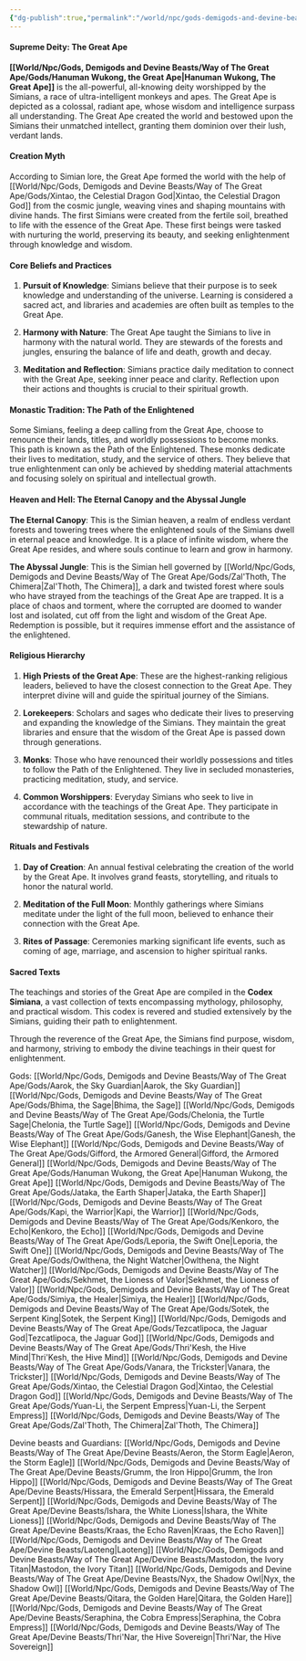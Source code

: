 ```yaml
---
{"dg-publish":true,"permalink":"/world/npc/gods-demigods-and-devine-beasts/way-of-the-great-ape/the-way-of-the-great-ape/"}
---
```



#### Supreme Deity: The Great Ape

**[[World/Npc/Gods, Demigods and Devine Beasts/Way of The Great Ape/Gods/Hanuman Wukong, the Great Ape\|Hanuman Wukong, The Great Ape]]** is the all-powerful, all-knowing deity worshipped by the Simians, a race of ultra-intelligent monkeys and apes. The Great Ape is depicted as a colossal, radiant ape, whose wisdom and intelligence surpass all understanding. The Great Ape created the world and bestowed upon the Simians their unmatched intellect, granting them dominion over their lush, verdant lands.

#### Creation Myth

According to Simian lore, the Great Ape formed the world with the help of [[World/Npc/Gods, Demigods and Devine Beasts/Way of The Great Ape/Gods/Xintao, the Celestial Dragon God\|Xintao, the Celestial Dragon God]] from the cosmic jungle, weaving vines and shaping mountains with divine hands. The first Simians were created from the fertile soil, breathed to life with the essence of the Great Ape. These first beings were tasked with nurturing the world, preserving its beauty, and seeking enlightenment through knowledge and wisdom.

#### Core Beliefs and Practices

1. **Pursuit of Knowledge**: Simians believe that their purpose is to seek knowledge and understanding of the universe. Learning is considered a sacred act, and libraries and academies are often built as temples to the Great Ape.
    
2. **Harmony with Nature**: The Great Ape taught the Simians to live in harmony with the natural world. They are stewards of the forests and jungles, ensuring the balance of life and death, growth and decay.
    
3. **Meditation and Reflection**: Simians practice daily meditation to connect with the Great Ape, seeking inner peace and clarity. Reflection upon their actions and thoughts is crucial to their spiritual growth.
    

#### Monastic Tradition: The Path of the Enlightened

Some Simians, feeling a deep calling from the Great Ape, choose to renounce their lands, titles, and worldly possessions to become monks. This path is known as the Path of the Enlightened. These monks dedicate their lives to meditation, study, and the service of others. They believe that true enlightenment can only be achieved by shedding material attachments and focusing solely on spiritual and intellectual growth.

#### Heaven and Hell: The Eternal Canopy and the Abyssal Jungle

**The Eternal Canopy**: This is the Simian heaven, a realm of endless verdant forests and towering trees where the enlightened souls of the Simians dwell in eternal peace and knowledge. It is a place of infinite wisdom, where the Great Ape resides, and where souls continue to learn and grow in harmony.

**The Abyssal Jungle**: This is the Simian hell governed by [[World/Npc/Gods, Demigods and Devine Beasts/Way of The Great Ape/Gods/Zal'Thoth, The Chimera\|Zal'Thoth, The Chimera]], a dark and twisted forest where souls who have strayed from the teachings of the Great Ape are trapped. It is a place of chaos and torment, where the corrupted are doomed to wander lost and isolated, cut off from the light and wisdom of the Great Ape. Redemption is possible, but it requires immense effort and the assistance of the enlightened.

#### Religious Hierarchy

1. **High Priests of the Great Ape**: These are the highest-ranking religious leaders, believed to have the closest connection to the Great Ape. They interpret divine will and guide the spiritual journey of the Simians.
    
2. **Lorekeepers**: Scholars and sages who dedicate their lives to preserving and expanding the knowledge of the Simians. They maintain the great libraries and ensure that the wisdom of the Great Ape is passed down through generations.
    
3. **Monks**: Those who have renounced their worldly possessions and titles to follow the Path of the Enlightened. They live in secluded monasteries, practicing meditation, study, and service.
    
4. **Common Worshippers**: Everyday Simians who seek to live in accordance with the teachings of the Great Ape. They participate in communal rituals, meditation sessions, and contribute to the stewardship of nature.
    

#### Rituals and Festivals

1. **Day of Creation**: An annual festival celebrating the creation of the world by the Great Ape. It involves grand feasts, storytelling, and rituals to honor the natural world.
    
2. **Meditation of the Full Moon**: Monthly gatherings where Simians meditate under the light of the full moon, believed to enhance their connection with the Great Ape.
    
3. **Rites of Passage**: Ceremonies marking significant life events, such as coming of age, marriage, and ascension to higher spiritual ranks.
    

#### Sacred Texts

The teachings and stories of the Great Ape are compiled in the **Codex Simiana**, a vast collection of texts encompassing mythology, philosophy, and practical wisdom. This codex is revered and studied extensively by the Simians, guiding their path to enlightenment.

Through the reverence of the Great Ape, the Simians find purpose, wisdom, and harmony, striving to embody the divine teachings in their quest for enlightenment.

Gods:
[[World/Npc/Gods, Demigods and Devine Beasts/Way of The Great Ape/Gods/Aarok, the Sky Guardian\|Aarok, the Sky Guardian]]
[[World/Npc/Gods, Demigods and Devine Beasts/Way of The Great Ape/Gods/Bhima, the Sage\|Bhima, the Sage]]
[[World/Npc/Gods, Demigods and Devine Beasts/Way of The Great Ape/Gods/Chelonia, the Turtle Sage\|Chelonia, the Turtle Sage]]
[[World/Npc/Gods, Demigods and Devine Beasts/Way of The Great Ape/Gods/Ganesh, the Wise Elephant\|Ganesh, the Wise Elephant]]
[[World/Npc/Gods, Demigods and Devine Beasts/Way of The Great Ape/Gods/Gifford, the Armored General\|Gifford, the Armored General]]
[[World/Npc/Gods, Demigods and Devine Beasts/Way of The Great Ape/Gods/Hanuman Wukong, the Great Ape\|Hanuman Wukong, the Great Ape]]
[[World/Npc/Gods, Demigods and Devine Beasts/Way of The Great Ape/Gods/Jataka, the Earth Shaper\|Jataka, the Earth Shaper]]
[[World/Npc/Gods, Demigods and Devine Beasts/Way of The Great Ape/Gods/Kapi, the Warrior\|Kapi, the Warrior]]
[[World/Npc/Gods, Demigods and Devine Beasts/Way of The Great Ape/Gods/Kenkoro, the Echo\|Kenkoro, the Echo]]
[[World/Npc/Gods, Demigods and Devine Beasts/Way of The Great Ape/Gods/Leporia, the Swift One\|Leporia, the Swift One]]
[[World/Npc/Gods, Demigods and Devine Beasts/Way of The Great Ape/Gods/Owlthena, the Night Watcher\|Owlthena, the Night Watcher]]
[[World/Npc/Gods, Demigods and Devine Beasts/Way of The Great Ape/Gods/Sekhmet, the Lioness of Valor\|Sekhmet, the Lioness of Valor]]
[[World/Npc/Gods, Demigods and Devine Beasts/Way of The Great Ape/Gods/Simiya, the Healer\|Simiya, the Healer]]
[[World/Npc/Gods, Demigods and Devine Beasts/Way of The Great Ape/Gods/Sotek, the Serpent King\|Sotek, the Serpent King]]
[[World/Npc/Gods, Demigods and Devine Beasts/Way of The Great Ape/Gods/Tezcatlipoca, the Jaguar God\|Tezcatlipoca, the Jaguar God]]
[[World/Npc/Gods, Demigods and Devine Beasts/Way of The Great Ape/Gods/Thri'Kesh, the Hive Mind\|Thri'Kesh, the Hive Mind]]
[[World/Npc/Gods, Demigods and Devine Beasts/Way of The Great Ape/Gods/Vanara, the Trickster\|Vanara, the Trickster]]
[[World/Npc/Gods, Demigods and Devine Beasts/Way of The Great Ape/Gods/Xintao, the Celestial Dragon God\|Xintao, the Celestial Dragon God]]
[[World/Npc/Gods, Demigods and Devine Beasts/Way of The Great Ape/Gods/Yuan-Li, the Serpent Empress\|Yuan-Li, the Serpent Empress]]
[[World/Npc/Gods, Demigods and Devine Beasts/Way of The Great Ape/Gods/Zal'Thoth, The Chimera\|Zal'Thoth, The Chimera]]

Devine beasts and Guardians:
[[World/Npc/Gods, Demigods and Devine Beasts/Way of The Great Ape/Devine Beasts/Aeron, the Storm Eagle\|Aeron, the Storm Eagle]]
[[World/Npc/Gods, Demigods and Devine Beasts/Way of The Great Ape/Devine Beasts/Grumm, the Iron Hippo\|Grumm, the Iron Hippo]]
[[World/Npc/Gods, Demigods and Devine Beasts/Way of The Great Ape/Devine Beasts/Hissara, the Emerald Serpent\|Hissara, the Emerald Serpent]]
[[World/Npc/Gods, Demigods and Devine Beasts/Way of The Great Ape/Devine Beasts/Ishara, the White Lioness\|Ishara, the White Lioness]]
[[World/Npc/Gods, Demigods and Devine Beasts/Way of The Great Ape/Devine Beasts/Kraas, the Echo Raven\|Kraas, the Echo Raven]]
[[World/Npc/Gods, Demigods and Devine Beasts/Way of The Great Ape/Devine Beasts/Laoteng\|Laoteng]]
[[World/Npc/Gods, Demigods and Devine Beasts/Way of The Great Ape/Devine Beasts/Mastodon, the Ivory Titan\|Mastodon, the Ivory Titan]]
[[World/Npc/Gods, Demigods and Devine Beasts/Way of The Great Ape/Devine Beasts/Nyx, the Shadow Owl\|Nyx, the Shadow Owl]]
[[World/Npc/Gods, Demigods and Devine Beasts/Way of The Great Ape/Devine Beasts/Qitara, the Golden Hare\|Qitara, the Golden Hare]]
[[World/Npc/Gods, Demigods and Devine Beasts/Way of The Great Ape/Devine Beasts/Seraphina, the Cobra Empress\|Seraphina, the Cobra Empress]]
[[World/Npc/Gods, Demigods and Devine Beasts/Way of The Great Ape/Devine Beasts/Thri'Nar, the Hive Sovereign\|Thri'Nar, the Hive Sovereign]]
